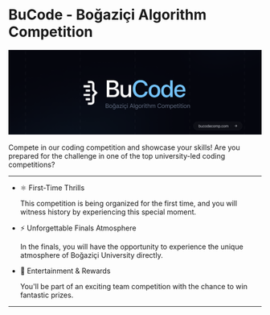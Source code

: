 # BuCode - Boğaziçi Algorithm Competition

[![img](/profile/assets/bucode.png)](https://www.bucodecomp.com/)

Compete in our coding competition and showcase your skills! Are you prepared for the challenge in one of the top university-led coding competitions?

---

* ⚛️ First-Time Thrills

    This competition is being organized for the first time, and you will witness history by experiencing this special moment.

* ⚡️ Unforgettable Finals Atmosphere

    In the finals, you will have the opportunity to experience the unique atmosphere of Boğaziçi University directly.

* 💎 Entertainment & Rewards

    You'll be part of an exciting team competition with the chance to win fantastic prizes.

---
